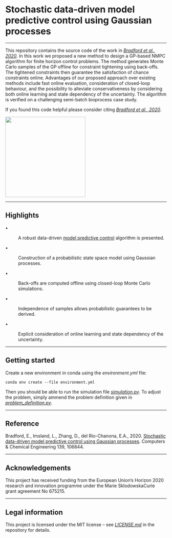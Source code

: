 # Stochastic data-driven model predictive control using Gaussian processes
---
This repository contains the source code of the work in *[Bradford et al., 2020](#Bradford2020)*. In this work we proposed a new method to design a GP-based NMPC algorithm for finite horizon control problems. The method generates Monte Carlo samples of the GP offline for constraint tightening using back-offs. The tightened constraints then guarantee the satisfaction of chance constraints online. Advantages of our proposed approach over existing methods include fast online evaluation, consideration of closed-loop behaviour, and the possibility to alleviate conservativeness by considering both online learning and state dependency of the uncertainty. The algorithm is verified on a challenging semi-batch bioprocess case study. 

If you found this code helpful please consider citing *[Bradford et al., 2020](#Bradford2020)*. 

<img src="https://ars.els-cdn.com/content/image/1-s2.0-S0098135419313080-fx1.jpg" alt="" height="250">

---
## Highlights

<div id="abssec0001"><p id="sp0001"><dl class="list"><dt class="list-label">•</dt>

<dd class="list-description"><p id="p0001">A robust data-driven <a href="/topics/engineering/predictive-control-model" title="Learn more about model predictive control from ScienceDirect's AI-generated Topic Pages" class="topic-link">model predictive control</a> algorithm is presented.</p></dd><dt class="list-label">•</dt>

<dd class="list-description"><p id="p0002">Construction of a probabilistic state space model using Gaussian processes.</p></dd><dt class="list-label">•</dt>

<dd class="list-description"><p id="p0003">Back-offs are computed offline using closed-loop Monte Carlo simulations.</p></dd><dt class="list-label">•</dt>

<dd class="list-description"><p id="p0004">Independence of samples allows probabilistic guarantees to be derived.</p></dd><dt class="list-label">•</dt>

<dd class="list-description"><p id="p0005">Explicit consideration of online learning and state dependency of the uncertainty.</p></dd></dl></p></div>

---
## Getting started
Create a new environment in conda using the *environment.yml* file:

``` 
conda env create --file environment.yml 
```
Then you should be able to run the simulation file *[simulation.py](simulation.py)*. To adjust the problem, simply ammend the problem definition given in *[problem_definition.py](simulation.py)*. 

---
## Reference
Bradford, E., Imsland, L., Zhang, D., del Rio-Chanona, E.A., 2020. [Stochastic data-driven model predictive control using Gaussian processes](https://doi.org/10.1016/j.compchemeng.2020.106844). Computers & Chemical Engineering 139, 106844.
<a name="Bradford2020">
</a>

---
## Acknowledgements
This project has received funding from the European Union’s Horizon 2020 research and innovation programme under the Marie SklodowskaCurie grant agreement No 675215.

---
## Legal information
This project is licensed under the MIT license – see *[LICENSE.md](LICENSE)* in the repository for details.

